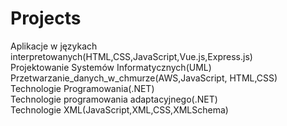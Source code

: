 # Projects
Aplikacje w językach interpretowanych(HTML,CSS,JavaScript,Vue.js,Express.js)  
Projektowanie Systemów Informatycznych(UML)  
Przetwarzanie_danych_w_chmurze(AWS,JavaScript, HTML,CSS)  
Technologie Programowania(.NET)  
Technologie programowania adaptacyjnego(.NET)  
Technologie XML(JavaScript,XML,CSS,XMLSchema)
